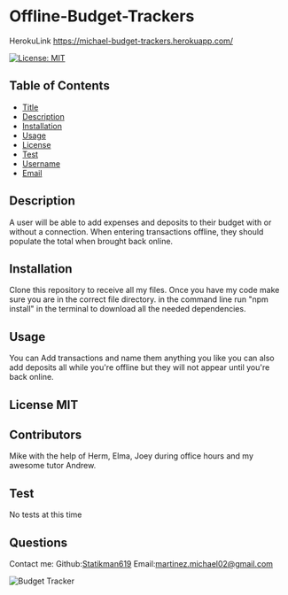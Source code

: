 # Offline-Budget-Trackers

HerokuLink https://michael-budget-trackers.herokuapp.com/

  [![License: MIT](https://img.shields.io/badge/License-MIT-yellow.svg)](https://opensource.org/licenses/MIT)
  ## Table of Contents
* [Title](#Title)
* [Description](#description)
* [Installation](#installation)
* [Usage](#usage)
* [License](#license)
* [Test](#test)
* [Username](#username)
* [Email](#license)

## Description
A user will be able to add expenses and deposits to their budget with or without a connection. When entering transactions offline, they should populate the total when brought back online.
## Installation 
Clone this repository to receive all my files. Once you have my code make sure you are in the correct file directory.
in the command line run "npm install" in the terminal to download all the needed dependencies.
## Usage 
You can Add transactions and name them anything you like you can also add deposits all while you're offline but they will not appear until you're back online.
## License MIT
## Contributors
Mike with the help of Herm, Elma, Joey during office hours and my awesome tutor Andrew.
## Test
No tests at this time
## Questions
Contact me:
Github:[Statikman619](https://github.com/Statikman619)
Email:[martinez.michael02@gmail.com](https://github.com/Statikman619)

![Budget Tracker](https://user-images.githubusercontent.com/73040685/127081908-8198f43c-f152-4bdc-8e3c-5ddad65835e4.png)

